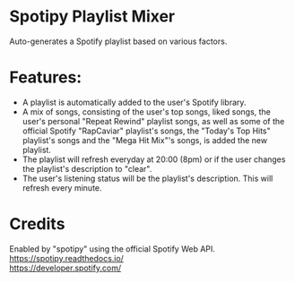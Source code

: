 # Spotipy Playlist Mixer
Auto-generates a Spotify playlist based on various factors.

# Features:
- A playlist is automatically added to the user's Spotify library.
- A mix of songs, consisting of the user's top songs, liked songs, the user's personal "Repeat Rewind" playlist songs, as well as some of the official Spotify "RapCaviar" playlist's songs, the "Today's Top Hits" playlist's songs and the "Mega Hit Mix"'s songs, is added the new playlist.
- The playlist will refresh everyday at 20:00 (8pm) or if the user changes the playlist's description to "clear".
- The user's listening status will be the playlist's description. This will refresh every minute.

# Credits
Enabled by "spotipy" using the official Spotify Web API.<br>
https://spotipy.readthedocs.io/<br>
https://developer.spotify.com/
